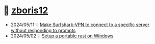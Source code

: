 # 🌊 [zboris12](https://zboris12.github.io/)

* 2024/05/11 💡 [Make Surfshark-VPN to connect to a specific server without responding to prompts](240511-surfsharkvpn.html)
* 2024/05/02 💡 [Setup a portable rust on Windows](240502-rust-portable.html)
